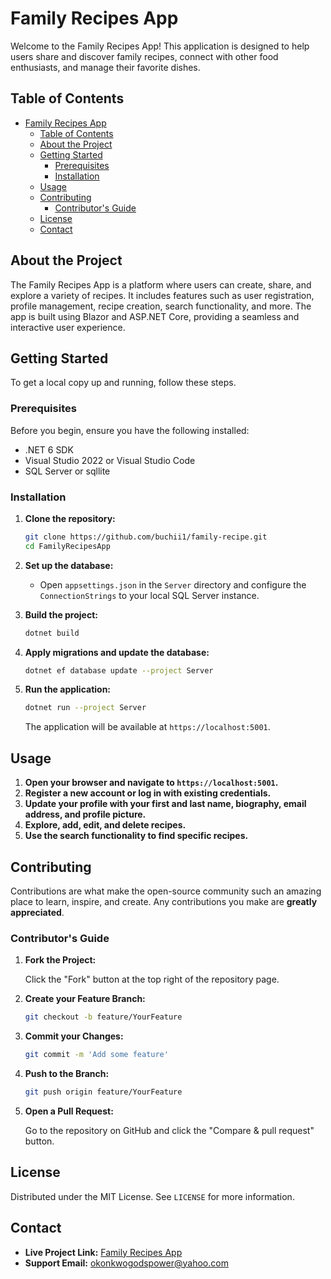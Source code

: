 # Family Recipes App

Welcome to the Family Recipes App! This application is designed to help users share and discover family recipes, connect with other food enthusiasts, and manage their favorite dishes. 

## Table of Contents
- [Family Recipes App](#family-recipes-app)
  - [Table of Contents](#table-of-contents)
  - [About the Project](#about-the-project)
  - [Getting Started](#getting-started)
    - [Prerequisites](#prerequisites)
    - [Installation](#installation)
  - [Usage](#usage)
  - [Contributing](#contributing)
    - [Contributor's Guide](#contributors-guide)
  - [License](#license)
  - [Contact](#contact)

## About the Project

The Family Recipes App is a platform where users can create, share, and explore a variety of recipes. It includes features such as user registration, profile management, recipe creation, search functionality, and more. The app is built using Blazor and ASP.NET Core, providing a seamless and interactive user experience.

## Getting Started

To get a local copy up and running, follow these steps.

### Prerequisites

Before you begin, ensure you have the following installed:

- .NET 6 SDK
- Visual Studio 2022 or Visual Studio Code
- SQL Server or sqllite

### Installation

1. **Clone the repository:**

   ```sh
   git clone https://github.com/buchii1/family-recipe.git
   cd FamilyRecipesApp
   ```

2. **Set up the database:**

   - Open `appsettings.json` in the `Server` directory and configure the `ConnectionStrings` to your local SQL Server instance.

3. **Build the project:**

   ```sh
   dotnet build
   ```

4. **Apply migrations and update the database:**

   ```sh
   dotnet ef database update --project Server
   ```

5. **Run the application:**

   ```sh
   dotnet run --project Server
   ```

   The application will be available at `https://localhost:5001`.

## Usage

1. **Open your browser and navigate to `https://localhost:5001`.**
2. **Register a new account or log in with existing credentials.**
3. **Update your profile with your first and last name, biography, email address, and profile picture.**
4. **Explore, add, edit, and delete recipes.**
5. **Use the search functionality to find specific recipes.**

## Contributing

Contributions are what make the open-source community such an amazing place to learn, inspire, and create. Any contributions you make are **greatly appreciated**.

### Contributor's Guide

1. **Fork the Project:**

   Click the "Fork" button at the top right of the repository page.

2. **Create your Feature Branch:**

   ```sh
   git checkout -b feature/YourFeature
   ```

3. **Commit your Changes:**

   ```sh
   git commit -m 'Add some feature'
   ```

4. **Push to the Branch:**

   ```sh
   git push origin feature/YourFeature
   ```

5. **Open a Pull Request:**

   Go to the repository on GitHub and click the "Compare & pull request" button.

## License

Distributed under the MIT License. See `LICENSE` for more information.

## Contact

- **Live Project Link:** [Family Recipes App](https://familyrecipesapp.azurewebsites.net)
- **Support Email:** [okonkwogodspower@yahoo.com](mailto:okonkwogodspower@yahoo.com)